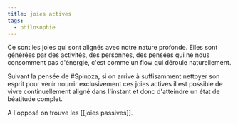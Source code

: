 ```yaml
---
title: joies actives
tags:
  - philosophie
---
```

Ce sont les joies qui sont alignés avec notre nature profonde.
Elles sont générées par des activités, des personnes, des pensées qui ne nous consomment pas d'énergie, c'est comme un flow qui déroule naturellement.

Suivant la pensée de #Spinoza, si on arrive à suffisamment nettoyer son esprit pour venir nourrir exclusivement ces joies actives il est possible de vivre continuellement aligné dans l'instant et donc d'atteindre un état de béatitude complet.

A l'opposé on trouve les [[joies passives]].